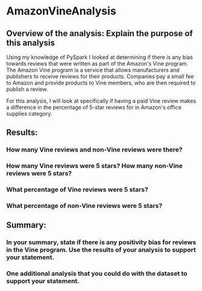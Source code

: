# AmazonVineAnalysis

## Overview of the analysis: Explain the purpose of this analysis

Using my knowledge of PySpark I looked at determining if there is any bias towards reviews that were written as part of the Amazon's Vine program. The Amazon Vine program is a service that allows manufacturers and publishers to receive reviews for their products. Companies pay a small fee to Amazon and provide products to Vine members, who are then required to publish a review. 

For this analysis, I will look at specifically if having a paid Vine review makes a difference in the percentage of 5-star reviews for in Amazon's office supplies category. 

## Results: 

### How many Vine reviews and non-Vine reviews were there?
### How many Vine reviews were 5 stars? How many non-Vine reviews were 5 stars?
### What percentage of Vine reviews were 5 stars? 
### What percentage of non-Vine reviews were 5 stars?

## Summary: 

### In your summary, state if there is any positivity bias for reviews in the Vine program. Use the results of your analysis to support your statement.

### One additional analysis that you could do with the dataset to support your statement.
